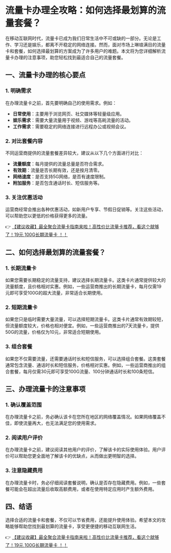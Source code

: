 # 流量卡办理全攻略：如何选择最划算的流量套餐？

在移动互联网时代，流量卡已成为我们日常生活中不可或缺的一部分。无论是工作、学习还是娱乐，都离不开稳定的网络连接。然而，面对市场上琳琅满目的流量卡和套餐，如何选择最划算的方案成为了许多用户的难题。本文将为您详细解析流量卡办理的注意事项，助您轻松找到最适合自己的流量套餐。

## 一、流量卡办理的核心要点

### 1. 明确需求
在办理流量卡之前，首先要明确自己的使用需求。例如：
- **日常使用**：主要用于浏览网页、社交媒体等轻量级应用。
- **娱乐需求**：需要大量流量用于视频、游戏等高耗流量的活动。
- **工作需求**：需要稳定的网络连接进行远程办公或视频会议。

### 2. 对比套餐内容
不同运营商提供的流量套餐差异较大，建议从以下几个方面进行对比：
- **流量额度**：每月提供的流量总量是否符合需求。
- **有效期**：流量是否长期有效，还是按月清零。
- **网络速度**：是否支持5G网络，是否有速度限制。
- **附加服务**：是否包含通话时长、短信服务等。

### 3. 关注优惠活动
运营商经常会推出各种优惠活动，如新用户专享、节假日促销等。关注这些活动，可以帮助您以更低的价格获得更多的流量。

👉 [【建议收藏】最全聚合流量卡指南来啦！高性价比流量卡推荐，看这个就够了！19元 100G长期流量卡 ！！](https://bit.ly/Liuliangka)

## 二、如何选择最划算的流量套餐？

### 1. 长期流量卡
如果您需要长期稳定的流量支持，建议选择长期流量卡。这类卡片通常提供较大的流量额度，且价格相对实惠。例如，一些运营商推出的长期流量卡，每月仅需19元即可享受100G的超大流量，非常适合长期使用。

### 2. 短期流量卡
如果您只是临时需要大量流量，可以选择短期流量卡。这类卡片通常有效期较短，但流量额度较大，价格也相对便宜。例如，一些运营商推出的7天流量卡，提供50G的流量，价格仅为10元，非常适合短期使用。

### 3. 组合套餐
如果您不仅需要流量，还需要通话时长和短信服务，可以选择组合套餐。这类套餐通常包含流量、通话时长和短信服务，价格相对实惠。例如，一些运营商推出的组合套餐，每月仅需30元即可享受100G流量、100分钟通话时长和100条短信。

## 三、办理流量卡的注意事项

### 1. 确认覆盖范围
在办理流量卡之前，务必确认该卡在您所在地区的网络覆盖情况。如果网络覆盖不佳，即使流量再大，也无法满足您的使用需求。

### 2. 阅读用户评价
在办理流量卡之前，建议阅读其他用户的评价，了解该卡的实际使用体验。用户评价可以帮助您更全面地了解该卡的优缺点，从而做出更明智的选择。

### 3. 注意隐藏费用
在办理流量卡时，务必仔细阅读套餐说明，确认是否存在隐藏费用。例如，一些套餐可能会在超出流量后收取高额费用，或者在使用特定应用时产生额外费用。

## 四、结语

选择合适的流量卡和套餐，不仅可以节省费用，还能提升使用体验。希望本文的攻略能够帮助您找到最划算的流量卡，享受更便捷的移动互联网生活。

👉 [【建议收藏】最全聚合流量卡指南来啦！高性价比流量卡推荐，看这个就够了！19元 100G长期流量卡 ！！](https://bit.ly/Liuliangka)